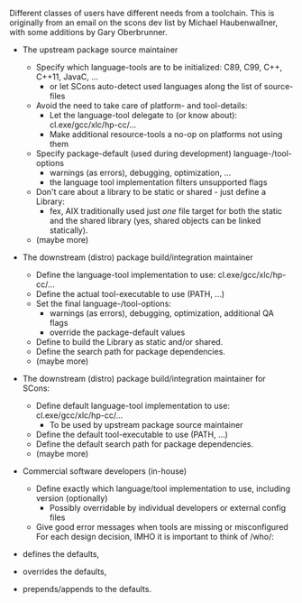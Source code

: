 
Different classes of users have different needs from a toolchain.  This is originally from an email on the scons dev list by Michael Haubenwallner, with some additions by Gary Oberbrunner. 

* The upstream package source maintainer 
   * Specify which language-tools are to be initialized: C89, C99, C++, C++11, JavaC, ... 
      * or let SCons auto-detect used languages along the list of source-files 
   * Avoid the need to take care of platform- and tool-details: 
      * Let the language-tool delegate to (or know about): cl.exe/gcc/xlc/hp-cc/... 
      * Make additional resource-tools a no-op on platforms not using them 
   * Specify package-default (used during development) language-/tool-options 
      * warnings (as errors), debugging, optimization, ... 
      * the language tool implementation filters unsupported flags 
   * Don't care about a library to be static or shared - just define a Library: 
      * fex, AIX traditionally used just _one_ file target for both the static and the shared library (yes, shared objects can be linked statically). 
   * (maybe more) 
* The downstream (distro) package build/integration maintainer 
   * Define the language-tool implementation to use: cl.exe/gcc/xlc/hp-cc/... 
   * Define the actual tool-executable to use (PATH, ...) 
   * Set the final language-/tool-options: 
      * warnings (as errors), debugging, optimization, additional QA flags 
      * override the package-default values 
   * Define to build the Library as static and/or shared. 
   * Define the search path for package dependencies. 
   * (maybe more) 
* The downstream (distro) package build/integration maintainer for SCons: 
   * Define default language-tool implementation to use: cl.exe/gcc/xlc/hp-cc/... 
      * To be used by upstream package source maintainer 
   * Define the default tool-executable to use (PATH, ...) 
   * Define the default search path for package dependencies. 
   * (maybe more) 
* Commercial software developers (in-house) 
   * Define exactly which language/tool implementation to use, including version (optionally) 
      * Possibly overridable by individual developers or external config files 
   * Give good error messages when tools are missing or misconfigured 
For each design decision, IMHO it is important to think of /who/: 

* defines the defaults, 
* overrides the defaults, 
* prepends/appends to the defaults. 